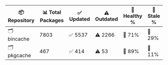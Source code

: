 | 📦 Repository | 📊 Total Packages | ✅ Updated | ⚠️ Outdated | 💚 Healthy % | 🔴 Stale % |
|---------------|-------------------|------------|-------------|-------------|------------|
| 🗂️ bincache | 7803 | ✅ 5537 | ⚠️ 2266 | 💚 71% | 🔴 29% |
| 🗂️ pkgcache | 467 | ✅ 414 | ⚠️ 53 | 💚 89% | 🔴 11% |
